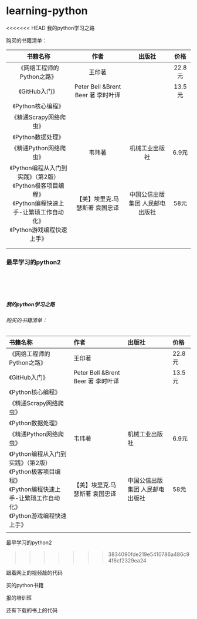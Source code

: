 # learning-python
<<<<<<< HEAD
我的python学习之路

购买的书籍清单：

|                           书籍名称                           |                作者                |             出版社              |  价格  |
| :----------------------------------------------------------: | :--------------------------------: | :-----------------------------: | :----: |
|                  《网络工程师的Python之路》                  |               王印著               |                                 | 22.8元 |
|                        《GitHub入门》                        | Peter Bell &Brent Beer 著 李时叶译 |                                 | 13.5元 |
|                      《Python核心编程》                      |                                    |                                 |        |
|                    《精通Scrapy网络爬虫》                    |                                    |                                 |        |
|                      《Python数据处理》                      |                                    |                                 |        |
|                    《精通Python网络爬虫》                    |               韦玮著               |         机械工业出版社          | 6.9元  |
| 《Python编程从入门到实践》（第2版）<br />《Python极客项目编程》<br />《Python编程快速上手-让繁琐工作自动化》<br />《Python游戏编程快速上手》 |   【美】埃里克.马瑟斯著 袁国忠译   | 中国公信出版集团 人民邮电出版社 |  58元  |
|                                                              |                                    |                                 |        |
|                                                              |                                    |                                 |        |



### 最早学习的python2

​				
=======

##### 我的python学习之路

###### 购买的书籍清单：

| 书籍名称                                                     | 作者                               | 出版社                          | 价格   |
| :----------------------------------------------------------- | :--------------------------------- | :------------------------------ | :----- |
| 《网络工程师的Python之路》                                   | 王印著                             |                                 | 22.8元 |
| 《GitHub入门》                                               | Peter Bell &Brent Beer 著 李时叶译 |                                 | 13.5元 |
| 《Python核心编程》                                           |                                    |                                 |        |
| 《精通Scrapy网络爬虫》                                       |                                    |                                 |        |
| 《Python数据处理》                                           |                                    |                                 |        |
| 《精通Python网络爬虫》                                       | 韦玮著                             | 机械工业出版社                  | 6.9元  |
| 《Python编程从入门到实践》（第2版）<br />《Python极客项目编程》<br />《Python编程快速上手-让繁琐工作自动化》<br />《Python游戏编程快速上手》 | 【美】埃里克.马瑟斯著 袁国忠译     | 中国公信出版集团 人民邮电出版社 | 58元   |
|                                                              |                                    |                                 |        |

最早学习的python2
>>>>>>> 3834090fde219e5410786a486c94f6cf2329ea24

跟着网上的视频敲的代码

买的python书籍

报的培训班

还有下载的书上的代码

